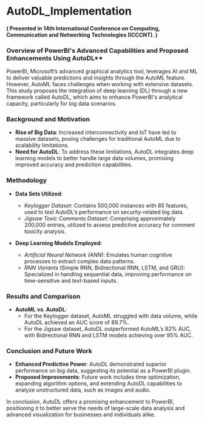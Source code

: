 # AutoDL_Implementation
#### ( Presented in 14th International Conference on Computing, Communication and Networking Technologies (ICCCNT). )

### Overview of PowerBI's Advanced Capabilities and Proposed Enhancements Using AutoDL**

PowerBI, Microsoft’s advanced graphical analytics tool, leverages AI and ML to deliver valuable predictions and insights through the AutoML feature. However, AutoML faces challenges when working with extensive datasets. This study proposes the integration of deep learning (DL) through a new framework called AutoDL, which aims to enhance PowerBI's analytical capacity, particularly for big data scenarios.

### Background and Motivation

- **Rise of Big Data**: Increased interconnectivity and IoT have led to massive datasets, posing challenges for traditional AutoML due to scalability limitations.
- **Need for AutoDL**: To address these limitations, AutoDL integrates deep learning models to better handle large data volumes, promising improved accuracy and prediction capabilities.

### Methodology

- **Data Sets Utilized**:
  - *Keylogger Dataset*: Contains 500,000 instances with 85 features, used to test AutoDL’s performance on security-related big data.
  - *Jigsaw Toxic Comments Dataset*: Comprising approximately 200,000 entries, utilized to assess predictive accuracy for comment toxicity analysis.

- **Deep Learning Models Employed**:
  - *Artificial Neural Network (ANN)*: Emulates human cognitive processes to extract complex data patterns.
  - *RNN Variants* (Simple RNN, Bidirectional RNN, LSTM, and GRU): Specialized in handling sequential data, improving performance on time-sensitive and text-based inputs.

### Results and Comparison

- **AutoML vs. AutoDL**:
  - For the Keylogger dataset, AutoML struggled with data volume, while AutoDL achieved an AUC score of 89.7%.
  - For the Jigsaw dataset, AutoDL outperformed AutoML’s 82% AUC, with Bidirectional RNN and LSTM models achieving over 95% AUC.

### Conclusion and Future Work

- **Enhanced Predictive Power**: AutoDL demonstrated superior performance on big data, suggesting its potential as a PowerBI plugin.
- **Proposed Improvements**: Future work includes time optimization, expanding algorithm options, and extending AutoDL capabilities to analyze unstructured data, such as images and audio.

In conclusion, AutoDL offers a promising enhancement to PowerBI, positioning it to better serve the needs of large-scale data analysis and advanced visualization for businesses and individuals alike.
